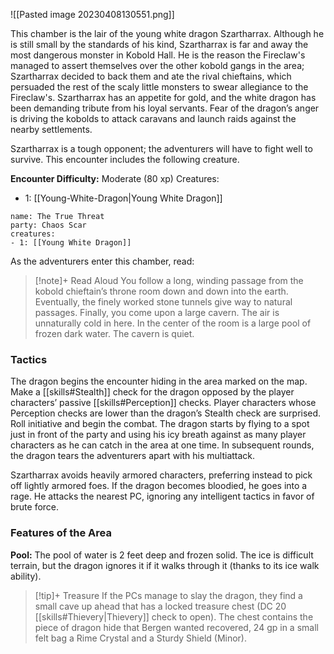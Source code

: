 ![[Pasted image 20230408130551.png]]

This chamber is the lair of the young white dragon Szartharrax. Although he is still small by the standards of his kind, Szartharrax is far and away the most dangerous monster in Kobold Hall. He is the reason the Fireclaw's managed to assert themselves over the other kobold gangs in the area; Szartharrax decided to back them and ate the rival chieftains, which persuaded the rest of the scaly little monsters to swear allegiance to the Fireclaw's. Szartharrax has an appetite for gold, and the white dragon has been demanding tribute from his loyal servants. Fear of the dragon’s anger is driving the kobolds to attack caravans and launch raids against the nearby settlements.

Szartharrax is a tough opponent; the adventurers will have to fight well to survive. This encounter includes the following creature.

**Encounter Difficulty:** Moderate (80 xp)
Creatures:
 - 1: [[Young-White-Dragon|Young White Dragon]]

```encounter
name: The True Threat
party: Chaos Scar
creatures:
- 1: [[Young White Dragon]] 
```

As the adventurers enter this chamber, read:

> [!note]+ Read Aloud
> You follow a long, winding passage from the kobold chieftain’s throne room down and down into the earth. Eventually, the finely worked stone tunnels give way to natural passages. Finally, you come upon a large cavern. The air is unnaturally cold in here. In the center of the room is a large pool of frozen dark water. The cavern is quiet.

### Tactics

The dragon begins the encounter hiding in the area marked on the map. Make a [[skills#Stealth]] check for the dragon opposed by the player characters’ passive [[skills#Perception]] checks. Player characters whose Perception checks are lower than the dragon’s Stealth check are surprised. Roll initiative and begin the combat. The dragon starts by flying to a spot just in front of the party and using his icy breath against as many player characters as he can catch in the area at one time. In subsequent rounds, the dragon tears the adventurers apart with his multiattack.

Szartharrax avoids heavily armored characters, preferring instead to pick off lightly armored foes. If the dragon becomes bloodied, he goes into a rage. He attacks the nearest PC, ignoring any intelligent tactics in favor of brute force.

### Features of the Area

**Pool:** The pool of water is 2 feet deep and frozen solid. The ice is difficult terrain, but the dragon ignores it if it walks through it (thanks to its ice walk ability).

> [!tip]+ Treasure
> If the PCs manage to slay the dragon, they find a small cave up ahead that has a locked treasure chest (DC 20 [[skills#Thievery|Thievery]] check to open). The chest contains the piece of dragon hide that Bergen wanted recovered, 24 gp in a small felt bag a Rime Crystal and a Sturdy Shield (Minor).